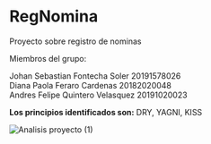 

# RegNomina
 Proyecto sobre registro de nominas 
 
 Miembros del grupo:
  
 Johan Sebastian Fontecha Soler   20191578026   
 Diana Paola Feraro Cardenas      20182020048   
 Andres Felipe Quintero Velasquez 20191020023  


**Los principios identificados son:** DRY, YAGNI, KISS


![Analisis proyecto (1)](https://user-images.githubusercontent.com/75555273/143805319-d88eb1dd-0a20-4fe6-a141-12ac520d4666.jpg)

